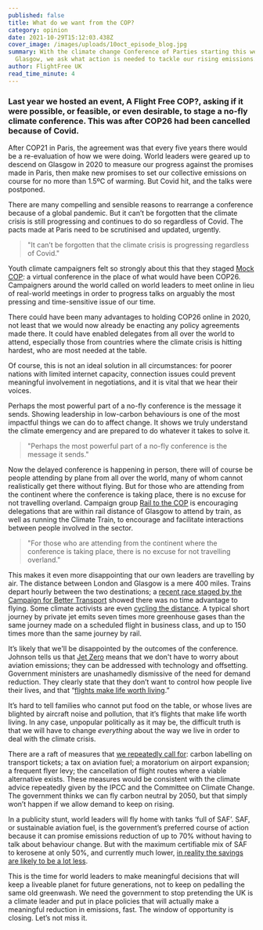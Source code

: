 ```yaml
---
published: false
title: What do we want from the COP?
category: opinion
date: 2021-10-29T15:12:03.438Z
cover_image: /images/uploads/10oct_episode_blog.jpg
summary: With the climate change Conference of Parties starting this weekend in
  Glasgow, we ask what action is needed to tackle our rising emissions.
author: FlightFree UK
read_time_minute: 4
---
```

### Last year we hosted an event, A Flight Free COP?, asking if it were possible, or feasible, or even desirable, to stage a no-fly climate conference. This was after COP26 had been cancelled because of Covid. 

After COP21 in Paris, the agreement was that every five years there would be a re-evaluation of how we were doing. World leaders were geared up to descend on Glasgow in 2020 to measure our progress against the promises made in Paris, then make new promises to set our collective emissions on course for no more than 1.5ºC of warming. But Covid hit, and the talks were postponed.

There are many compelling and sensible reasons to rearrange a conference because of a global pandemic. But it can’t be forgotten that the climate crisis is still progressing and continues to do so regardless of Covid. The pacts made at Paris need to be scrutinised and updated, urgently. 

> "It can’t be forgotten that the climate crisis is progressing regardless of Covid."

Youth climate campaigners felt so strongly about this that they staged [Mock COP](https://www.mockcop.org/): a virtual conference in the place of what would have been COP26. Campaigners around the world called on world leaders to meet online in lieu of real-world meetings in order to progress talks on arguably the most pressing and time-sensitive issue of our time.

There could have been many advantages to holding COP26 online in 2020, not least that we would now already be enacting any policy agreements made there. It could have enabled delegates from all over the world to attend, especially those from countries where the climate crisis is hitting hardest, who are most needed at the table. 

Of course, this is not an ideal solution in all circumstances: for poorer nations with limited internet capacity, connection issues could prevent meaningful involvement in negotiations, and it is vital that we hear their voices. 

Perhaps the most powerful part of a no-fly conference is the message it sends. Showing leadership in low-carbon behaviours is one of the most impactful things we can do to affect change. It shows we truly understand the climate emergency and are prepared to do whatever it takes to solve it.

> "Perhaps the most powerful part of a no-fly conference is the message it sends."

Now the delayed conference is happening in person, there will of course be people attending by plane from all over the world, many of whom cannot realistically get there without flying. But for those who are attending from the continent where the conference is taking place, there is no excuse for not travelling overland. Campaign group [Rail to the COP](https://railtothecop.com/) is encouraging delegations that are within rail distance of Glasgow to attend by train, as well as running the Climate Train, to encourage and facilitate interactions between people involved in the sector. 

> "For those who are attending from the continent where the conference is taking place, there is no excuse for not travelling overland." 

This makes it even more disappointing that our own leaders are travelling by air. The distance between London and Glasgow is a mere 400 miles. Trains depart hourly between the two destinations; a [recent race staged by the Campaign for Better Transport](https://bettertransport.org.uk/blog/better-transport/domestic-flights-are-climate-disaster-we-need-trainnotplane) showed there was no time advantage to flying. Some climate activists are even [cycling the distance](https://httpspeoplepeddlepower.wordpress.com/). A typical short journey by private jet emits seven times more greenhouse gases than the same journey made on a scheduled flight in business class, and up to 150 times more than the same journey by rail.

It’s likely that we'll be disappointed by the outcomes of the conference. Johnson tells us that [Jet Zero](https://flightfree.co.uk/post/whats-wrong-with-jet-zero/) means that we don't have to worry about aviation emissions; they can be addressed with technology and offsetting. Government ministers are unashamedly dismissive of the need for demand reduction. They clearly state that they don’t want to control how people live their lives, and that “[flights make life worth living](https://flightfree.co.uk/post/trains-not-planes-an-open-letter-to-the-minister-for-future-transport/).” 

It’s hard to tell families who cannot put food on the table, or whose lives are blighted by aircraft noise and pollution, that it’s flights that make life worth living. In any case, unpopular politically as it may be, the difficult truth is that we will have to change *everything* about the way we live in order to deal with the climate crisis. 

There are a raft of measures that [we repeatedly call for](https://flightfree.co.uk/post/what-should-the-government-do/): carbon labelling on transport tickets; a tax on aviation fuel; a moratorium on airport expansion; a frequent flyer levy; the cancellation of flight routes where a viable alternative exists. These measures would be consistent with the climate advice repeatedly given by the IPCC and the Committee on Climate Change. The government thinks we can fly carbon neutral by 2050, but that simply won’t happen if we allow demand to keep on rising. 

In a publicity stunt, world leaders will fly home with tanks ‘full of SAF’. SAF, or sustainable aviation fuel, is the government’s preferred course of action because it can promise emissions reduction of up to 70% without having to talk about behaviour change. But with the maximum certifiable mix of SAF to kerosene at only 50%, and currently much lower, [in reality the savings are likely to be a lot less](https://flightfree.co.uk/post/the-trouble-with-saf/).

This is the time for world leaders to make meaningful decisions that will keep a liveable planet for future generations, not to keep on pedalling the same old greenwash. We need the government to stop pretending the UK is a climate leader and put in place policies that will actually make a meaningful reduction in emissions, fast. The window of opportunity is closing. Let’s not miss it.